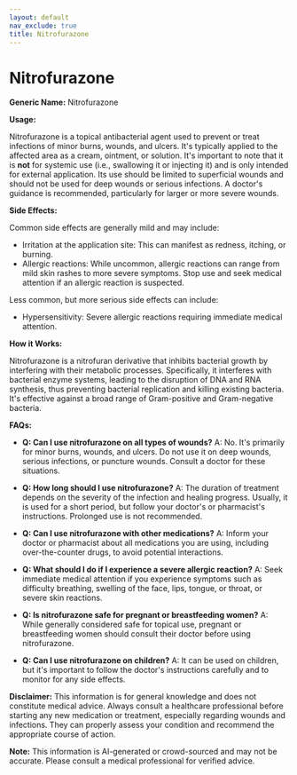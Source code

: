 ```yaml
---
layout: default
nav_exclude: true
title: Nitrofurazone
---
```


# Nitrofurazone

**Generic Name:** Nitrofurazone

**Usage:**

Nitrofurazone is a topical antibacterial agent used to prevent or treat infections of minor burns, wounds, and ulcers.  It's typically applied to the affected area as a cream, ointment, or solution.  It's important to note that it is **not** for systemic use (i.e., swallowing it or injecting it) and is only intended for external application.  Its use should be limited to superficial wounds and should not be used for deep wounds or serious infections.  A doctor's guidance is recommended, particularly for larger or more severe wounds.


**Side Effects:**

Common side effects are generally mild and may include:

* Irritation at the application site:  This can manifest as redness, itching, or burning.
* Allergic reactions: While uncommon, allergic reactions can range from mild skin rashes to more severe symptoms. Stop use and seek medical attention if an allergic reaction is suspected.

Less common, but more serious side effects can include:

* Hypersensitivity:  Severe allergic reactions requiring immediate medical attention.


**How it Works:**

Nitrofurazone is a nitrofuran derivative that inhibits bacterial growth by interfering with their metabolic processes.  Specifically, it interferes with bacterial enzyme systems, leading to the disruption of DNA and RNA synthesis, thus preventing bacterial replication and killing existing bacteria.  It's effective against a broad range of Gram-positive and Gram-negative bacteria.


**FAQs:**

* **Q: Can I use nitrofurazone on all types of wounds?** A: No. It's primarily for minor burns, wounds, and ulcers.  Do not use it on deep wounds, serious infections, or puncture wounds. Consult a doctor for these situations.

* **Q: How long should I use nitrofurazone?** A:  The duration of treatment depends on the severity of the infection and healing progress. Usually, it is used for a short period, but follow your doctor's or pharmacist's instructions.  Prolonged use is not recommended.

* **Q: Can I use nitrofurazone with other medications?** A: Inform your doctor or pharmacist about all medications you are using, including over-the-counter drugs, to avoid potential interactions.

* **Q: What should I do if I experience a severe allergic reaction?** A: Seek immediate medical attention if you experience symptoms such as difficulty breathing, swelling of the face, lips, tongue, or throat, or severe skin reactions.

* **Q: Is nitrofurazone safe for pregnant or breastfeeding women?** A:  While generally considered safe for topical use, pregnant or breastfeeding women should consult their doctor before using nitrofurazone.

* **Q: Can I use nitrofurazone on children?** A:  It can be used on children, but it's important to follow the doctor's instructions carefully and to monitor for any side effects.

**Disclaimer:** This information is for general knowledge and does not constitute medical advice. Always consult a healthcare professional before starting any new medication or treatment, especially regarding wounds and infections.  They can properly assess your condition and recommend the appropriate course of action.


**Note:** This information is AI-generated or crowd-sourced and may not be accurate. Please consult a medical professional for verified advice.